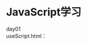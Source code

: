 JavaScript学习
====  
day01<br>
  useScript.html：<script>标签的使用及延迟脚本执行与异步脚本执行<br>
  loadingScript.html：JavaScript的动态加载<br>
  useCSS.html：css的四种引入方式<br>

day02<br>
  declaration.html：var/let/const三种声明<br>
  jsDataType.html：常见数据类型<br>
  scope.html：作用域及作用域链<br>
  value.html：原始值和引用值<br>

day03<br>
  date.html：基本引用类型Date<br>
  RegExp.html：基本引用类型RegExp<br>
  number.html：基本引用类型的原始值包装类型Number<br>
  boolean.html：基本引用类型的原始值包装类型Boolean<br>
  string.html：基本引用类型的原始值包装类型String<br>

day04<br>
  explicit.html：显式的（手动调用）数据格式转换<br>
  implicit.html：隐式的（JS自动转换）数据格式转换<br>
  closure.html：闭包原理及其作用<br>
  this.html：this的指向问题<br>

day05<br>
  object.html:认识对象及对象中的属性和创建对象<br>
  ...